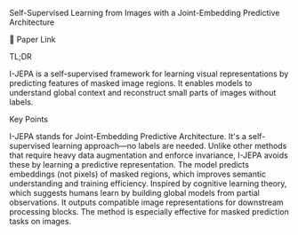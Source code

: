 Self-Supervised Learning from Images with a Joint-Embedding Predictive Architecture

📄 Paper Link

TL;DR

I-JEPA is a self-supervised framework for learning visual representations by predicting features of masked image regions. It enables models to understand global context and reconstruct small parts of images without labels.

Key Points

I-JEPA stands for Joint-Embedding Predictive Architecture.
It's a self-supervised learning approach—no labels are needed.
Unlike other methods that require heavy data augmentation and enforce invariance, I-JEPA avoids these by learning a predictive representation.
The model predicts embeddings (not pixels) of masked regions, which improves semantic understanding and training efficiency.
Inspired by cognitive learning theory, which suggests humans learn by building global models from partial observations.
It outputs compatible image representations for downstream processing blocks.
The method is especially effective for masked prediction tasks on images.
